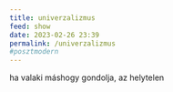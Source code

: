 ```yaml
---
title: univerzalizmus
feed: show
date: 2023-02-26 23:39
permalink: /univerzalizmus
#posztmodern
---
```


ha valaki máshogy gondolja, az helytelen